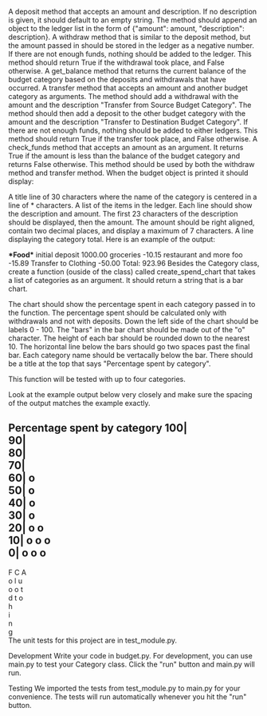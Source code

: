 A deposit method that accepts an amount and description. If no description is given, it should default to an empty string. The method should append an object to the ledger list in the form of {"amount": amount, "description": description}.
A withdraw method that is similar to the deposit method, but the amount passed in should be stored in the ledger as a negative number. If there are not enough funds, nothing should be added to the ledger. This method should return True if the withdrawal took place, and False otherwise.
A get_balance method that returns the current balance of the budget category based on the deposits and withdrawals that have occurred.
A transfer method that accepts an amount and another budget category as arguments. The method should add a withdrawal with the amount and the description "Transfer from Source Budget Category". The method should then add a deposit to the other budget category with the amount and the description "Transfer to Destination Budget Category". If there are not enough funds, nothing should be added to either ledgers. This method should return True if the transfer took place, and False otherwise.
A check_funds method that accepts an amount as an argument. It returns True if the amount is less than the balance of the budget category and returns False otherwise. This method should be used by both the withdraw method and transfer method.
When the budget object is printed it should display:

A title line of 30 characters where the name of the category is centered in a line of \* characters.
A list of the items in the ledger. Each line should show the description and amount. The first 23 characters of the description should be displayed, then the amount. The amount should be right aligned, contain two decimal places, and display a maximum of 7 characters.
A line displaying the category total.
Here is an example of the output:

******\*******Food******\*******
initial deposit 1000.00
groceries -10.15
restaurant and more foo -15.89
Transfer to Clothing -50.00
Total: 923.96
Besides the Category class, create a function (ouside of the class) called create_spend_chart that takes a list of categories as an argument. It should return a string that is a bar chart.

The chart should show the percentage spent in each category passed in to the function. The percentage spent should be calculated only with withdrawals and not with deposits. Down the left side of the chart should be labels 0 - 100. The "bars" in the bar chart should be made out of the "o" character. The height of each bar should be rounded down to the nearest 10. The horizontal line below the bars should go two spaces past the final bar. Each category name should be vertacally below the bar. There should be a title at the top that says "Percentage spent by category".

This function will be tested with up to four categories.

Look at the example output below very closely and make sure the spacing of the output matches the example exactly.

Percentage spent by category
100|  
 90|  
 80|  
 70|  
 60| o  
 50| o  
 40| o  
 30| o  
 20| o o  
 10| o o o  
 0| o o o  
 ----------
F C A  
 o l u  
 o o t  
 d t o  
 h  
 i  
 n  
 g  
The unit tests for this project are in test_module.py.

Development
Write your code in budget.py. For development, you can use main.py to test your Category class. Click the "run" button and main.py will run.

Testing
We imported the tests from test_module.py to main.py for your convenience. The tests will run automatically whenever you hit the "run" button.
